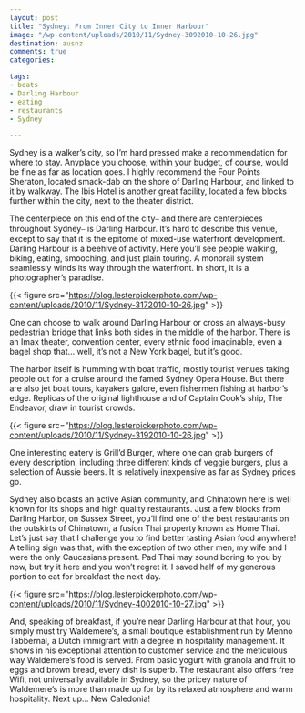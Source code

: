 ```yaml
---
layout: post
title: "Sydney: From Inner City to Inner Harbour"
image: "/wp-content/uploads/2010/11/Sydney-3092010-10-26.jpg"
destination: ausnz
comments: true
categories:

tags:
- boats
- Darling Harbour
- eating
- restaurants
- Sydney

---
```

Sydney is a walker’s city, so I’m hard pressed make a recommendation for where to stay. Anyplace you choose, within your budget, of course, would be fine as far as location goes. I highly recommend the Four Points Sheraton, located smack-dab on the shore of Darling Harbour, and linked to it by walkway. The Ibis Hotel is another great facility, located a few blocks further within the city, next to the theater district.

The centerpiece on this end of the city⎯ and there are centerpieces throughout Sydney⎯ is Darling Harbour. It’s hard to describe this venue, except to say that it is the epitome of mixed-use waterfront development. Darling Harbour is a beehive of activity. Here you’ll see people walking, biking, eating, smooching, and just plain touring. A monorail system seamlessly winds its way through the waterfront. In short, it is a photographer’s paradise.

{{< figure src="https://blog.lesterpickerphoto.com/wp-content/uploads/2010/11/Sydney-3172010-10-26.jpg" >}}

One can choose to walk around Darling Harbour or cross an always-busy pedestrian bridge that links both sides in the middle of the harbor. There is an Imax theater, convention center, every ethnic food imaginable, even a bagel shop that… well, it’s not a New York bagel, but it’s good.

The harbor itself is humming with boat traffic, mostly tourist venues taking people out for a cruise around the famed Sydney Opera House. But there are also jet boat tours, kayakers galore, even fishermen fishing at harbor’s edge. Replicas of the original lighthouse and of Captain Cook’s ship, The Endeavor, draw in tourist crowds.

{{< figure src="https://blog.lesterpickerphoto.com/wp-content/uploads/2010/11/Sydney-3192010-10-26.jpg" >}}

One interesting eatery is Grill’d Burger, where one can grab burgers of every description, including three different kinds of veggie burgers, plus a selection of Aussie beers. It is relatively inexpensive as far as Sydney prices go.

Sydney also boasts an active Asian community, and Chinatown here is well known for its shops and high quality restaurants. Just a few blocks from Darling Harbor, on Sussex Street, you’ll find one of the best restaurants on the outskirts of Chinatown, a fusion Thai property known as Home Thai. Let’s just say that I challenge you to find better tasting Asian food anywhere! A telling sign was that, with the exception of two other men, my wife and I were the only Caucasians present. Pad Thai may sound boring to you by now, but try it here and you won’t regret it. I saved half of my generous portion to eat for breakfast the next day.

{{< figure src="https://blog.lesterpickerphoto.com/wp-content/uploads/2010/11/Sydney-4002010-10-27.jpg" >}}

And, speaking of breakfast, if you’re near Darling Harbour at that hour, you simply must try Waldemere’s, a small boutique establishment run by Menno Tabbernal, a Dutch immigrant with a degree in hospitality management. It shows in his exceptional attention to customer service and the meticulous way Waldemere’s food is served. From basic yogurt with granola and fruit to eggs and brown bread, every dish is superb. The restaurant also offers free Wifi, not universally available in Sydney, so the pricey nature of Waldemere’s is more than made up for by its relaxed atmosphere and warm hospitality.   Next up… New Caledonia!